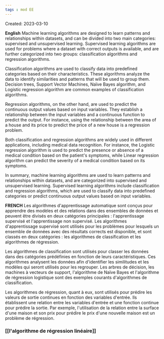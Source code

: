 ```yaml
---
tags : mod EE
---
```

Created: 2023-03-10

**English**
Machine learning algorithms are designed to learn patterns and relationships within datasets, and can be divided into two main categories: supervised and unsupervised learning. Supervised learning algorithms are used for problems where a dataset with correct outputs is available, and are further categorized into two groups: classification algorithms and regression algorithms.

Classification algorithms are used to classify data into predefined categories based on their characteristics. These algorithms analyze the data to identify similarities and patterns that will be used to group them. Decision trees, Support Vector Machines, Naïve Bayes algorithm, and Logistic regression algorithm are common examples of classification algorithms.

Regression algorithms, on the other hand, are used to predict the continuous output values based on input variables. They establish a relationship between the input variables and a continuous function to predict the output. For instance, using the relationship between the area of a house and its price to predict the price of a new house is a regression problem.

Both classification and regression algorithms are widely used in different applications, including medical data recognition. For instance, the Logistic regression algorithm is used to predict the presence or absence of a medical condition based on the patient's symptoms, while Linear regression algorithm can predict the severity of a medical condition based on its symptoms.

In summary, machine learning algorithms are used to learn patterns and relationships within datasets, and are categorized into supervised and unsupervised learning. Supervised learning algorithms include classification and regression algorithms, which are used to classify data into predefined categories or predict continuous output values based on input variables.

**FRENCH**
Les algorithmes d'apprentissage automatique sont conçus pour apprendre des modèles et des relations dans des ensembles de données et peuvent être divisés en deux catégories principales : l'apprentissage supervisé et l'apprentissage non supervisé. Les algorithmes d'apprentissage supervisé sont utilisés pour les problèmes pour lesquels un ensemble de données avec des résultats corrects est disponible, et sont classés en deux catégories : les algorithmes de classification et les algorithmes de régression.

Les algorithmes de classification sont utilisés pour classer les données dans des catégories prédéfinies en fonction de leurs caractéristiques. Ces algorithmes analysent les données afin d'identifier les similitudes et les modèles qui seront utilisés pour les regrouper. Les arbres de décision, les machines à vecteurs de support, l'algorithme de Naïve Bayes et l'algorithme de régression logistique sont des exemples courants d'algorithmes de classification.

Les algorithmes de régression, quant à eux, sont utilisés pour prédire les valeurs de sortie continues en fonction des variables d'entrée. Ils établissent une relation entre les variables d'entrée et une fonction continue pour prédire la sortie. Par exemple, l'utilisation de la relation entre la surface d'une maison et son prix pour prédire le prix d'une nouvelle maison est un problème de régression.

### [[l'algorithme de régression linéaire]] 